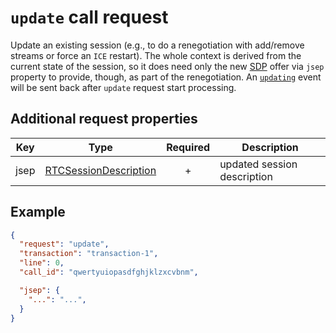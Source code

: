 # `update` call request

Update an existing session (e.g., to do a renegotiation with add/remove streams or force an `ICE` restart). The whole context is derived from the current state of the session, so it does need only the new [SDP](https://developer.mozilla.org/en-US/docs/Glossary/SDP) offer via `jsep` property to provide, though, as part of the renegotiation. An [`updating`](../../events/call/updating.md) event will be sent back after `update` request start processing.

## Additional request properties

| Key | Type | Required | Description |
| --- | --- | :---: | --- |
| jsep | [RTCSessionDescription](https://developer.mozilla.org/en-US/docs/Web/API/RTCSessionDescription) | + | updated session description |

## Example

```json
{
  "request": "update",
  "transaction": "transaction-1",
  "line": 0,
  "call_id": "qwertyuiopasdfghjklzxcvbnm",

  "jsep": {
    "...": "...",
  }
}
```
